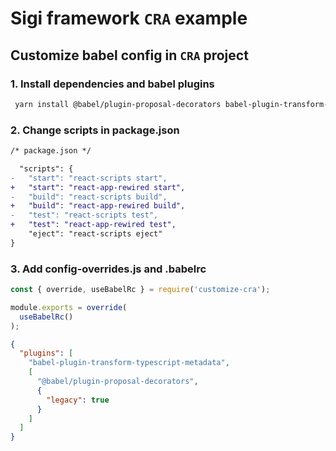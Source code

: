 # Sigi framework `CRA` example

## Customize babel config in `CRA` project

### 1. Install dependencies and babel plugins

```bash
 yarn install @babel/plugin-proposal-decorators babel-plugin-transform-typescript-metadata customize-cra react-app-rewired --dev
```

### 2. Change scripts in package.json
```diff
/* package.json */

  "scripts": {
-   "start": "react-scripts start",
+   "start": "react-app-rewired start",
-   "build": "react-scripts build",
+   "build": "react-app-rewired build",
-   "test": "react-scripts test",
+   "test": "react-app-rewired test",
    "eject": "react-scripts eject"
}
```

### 3. Add config-overrides.js and .babelrc

```js
const { override, useBabelRc } = require('customize-cra');

module.exports = override(
  useBabelRc()
);
```

```json
{
  "plugins": [
    "babel-plugin-transform-typescript-metadata",
    [
      "@babel/plugin-proposal-decorators",
      {
        "legacy": true
      }
    ]
  ]
}
```